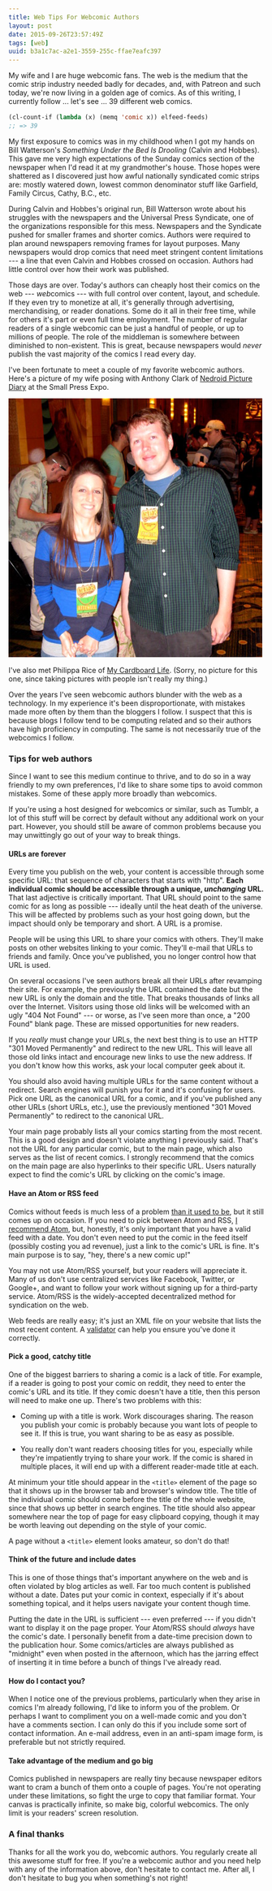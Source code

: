 ```yaml
---
title: Web Tips For Webcomic Authors
layout: post
date: 2015-09-26T23:57:49Z
tags: [web]
uuid: b3a1c7ac-a2e1-3559-255c-ffae7eafc397
---
```


My wife and I are huge webcomic fans. The web is the medium that the
comic strip industry needed badly for decades, and, with Patreon and
such today, we're now living in a golden age of comics. As of this
writing, I currently follow ... let's see ... 39 different web comics.

~~~cl
(cl-count-if (lambda (x) (memq 'comic x)) elfeed-feeds)
;; => 39
~~~

My first exposure to comics was in my childhood when I got my hands on
Bill Watterson's *Something Under the Bed Is Drooling* (Calvin and
Hobbes). This gave me very high expectations of the Sunday comics
section of the newspaper when I'd read it at my grandmother's house.
Those hopes were shattered as I discovered just how awful nationally
syndicated comic strips are: mostly watered down, lowest common
denominator stuff like Garfield, Family Circus, Cathy, B.C., etc.

During Calvin and Hobbes's original run, Bill Watterson wrote about
his struggles with the newspapers and the Universal Press Syndicate,
one of the organizations responsible for this mess. Newspapers and the
Syndicate pushed for smaller frames and shorter comics. Authors were
required to plan around newspapers removing frames for layout
purposes. Many newspapers would drop comics that need meet stringent
content limitations --- a line that even Calvin and Hobbes crossed on
occasion. Authors had little control over how their work was
published.

Those days are over. Today's authors can cheaply host their comics on
the web --- *web*comics --- with full control over content, layout,
and schedule. If they even try to monetize at all, it's generally
through advertising, merchandising, or reader donations. Some do it
all in their free time, while for others it's part or even full time
employment. The number of regular readers of a single webcomic can be
just a handful of people, or up to millions of people. The role of the
middleman is somewhere between diminished to non-existent. This is
great, because newspapers would *never* publish the vast majority of
the comics I read every day.

I've been fortunate to meet a couple of my favorite webcomic authors.
Here's a picture of my wife posing with Anthony Clark of [Nedroid
Picture Diary][nedroid] at the Small Press Expo.

![](/img/nedroid.jpg)

I've also met Philippa Rice of [My Cardboard Life][cardboard]. (Sorry,
no picture for this one, since taking pictures with people isn't
really my thing.)

Over the years I've seen webcomic authors blunder with the web as a
technology. In my experience it's been disproportionate, with mistakes
made more often by them than the bloggers I follow. I suspect that
this is because blogs I follow tend to be computing related and so
their authors have high proficiency in computing. The same is not
necessarily true of the webcomics I follow.

### Tips for web authors

Since I want to see this medium continue to thrive, and to do so in a
way friendly to my own preferences, I'd like to share some tips to
avoid common mistakes. Some of these apply more broadly than
webcomics.

If you're using a host designed for webcomics or similar, such as
Tumblr, a lot of this stuff will be correct by default without any
additional work on your part. However, you should still be aware of
common problems because you may unwittingly go out of your way to
break things.

#### URLs are forever

Every time you publish on the web, your content is accessible through
some specific URL: that sequence of characters that starts with
"http". **Each individual comic should be accessible through a unique,
*unchanging* URL.** That last adjective is critically important. That
URL should point to the same comic for as long as possible --- ideally
until the heat death of the universe. This will be affected by
problems such as your host going down, but the impact should only be
temporary and short. A URL is a promise.

People will be using this URL to share your comics with others.
They'll make posts on other websites linking to your comic. They'll
e-mail that URLs to friends and family. Once you've published, you no
longer control how that URL is used.

On several occasions I've seen authors break all their URLs after
revamping their site. For example, the previously the URL contained
the date but the new URL is only the domain and the title. That breaks
thousands of links all over the Internet. Visitors using those old
links will be welcomed with an ugly "404 Not Found" --- or worse, as
I've seen more than once, a "200 Found" blank page. These are missed
opportunities for new readers.

If you *really* must change your URLs, the next best thing is to use
an HTTP "301 Moved Permanently" and redirect to the new URL. This will
leave all those old links intact and encourage new links to use the
new address. If you don't know how this works, ask your local computer
geek about it.

You should also avoid having multiple URLs for the same content
without a redirect. Search engines will punish you for it and it's
confusing for users. Pick one URL as the canonical URL for a comic,
and if you've published any other URLs (short URLs, etc.), use the
previously mentioned "301 Moved Permanently" to redirect to the
canonical URL.

Your main page probably lists all your comics starting from the most
recent. This is a good design and doesn't violate anything I
previously said. That's not the URL for any particular comic, but to
the main page, which also serves as the list of recent comics. I
strongly recommend that the comics on the main page are also
hyperlinks to their specific URL. Users naturally expect to find the
comic's URL by clicking on the comic's image.

#### Have an Atom or RSS feed

Comics without feeds is much less of a problem [than it used to
be][old], but it still comes up on occasion. If you need to pick
between Atom and RSS, [I recommend Atom][vs], but, honestly, it's only
important that you have a valid feed with a date. You don't even need
to put the comic in the feed itself (possibly costing you ad revenue),
just a link to the comic's URL is fine. It's main purpose is to say,
"hey, there's a new comic up!"

You may not use Atom/RSS yourself, but your readers will appreciate
it. Many of us don't use centralized services like Facebook, Twitter,
or Google+, and want to follow your work without signing up for a
third-party service. Atom/RSS is the widely-accepted decentralized
method for syndication on the web.

Web feeds are really easy; it's just an XML file on your website that
lists the most recent content. A [validator][valid] can help you
ensure you've done it correctly.

#### Pick a good, catchy title

One of the biggest barriers to sharing a comic is a lack of title. For
example, if a reader is going to post your comic on reddit, they need
to enter the comic's URL and its title. If they comic doesn't have a
title, then this person will need to make one up. There's two problems
with this:

* Coming up with a title is work. Work discourages sharing. The reason
  you publish your comic is probably because you want lots of people
  to see it. If this is true, you want sharing to be as easy as
  possible.

* You really don't want readers choosing titles for you, especially
  while they're impatiently trying to share your work. If the comic is
  shared in multiple places, it will end up with a different
  reader-made title at each.

At minimum your title should appear in the `<title>` element of the
page so that it shows up in the browser tab and browser's window
title. The title of the individual comic should come before the title
of the whole website, since that shows up better in search engines.
The title should also appear somewhere near the top of page for easy
clipboard copying, though it may be worth leaving out depending on the
style of your comic.

A page without a `<title>` element looks amateur, so don't do that!

#### Think of the future and include dates

This is one of those things that's important anywhere on the web and
is often violated by blog articles as well. Far too much content is
published without a date. Dates put your comic in context, especially
if it's about something topical, and it helps users navigate your
content though time.

Putting the date in the URL is sufficient --- even preferred --- if
you didn't want to display it on the page proper. Your Atom/RSS should
*always* have the comic's date. I personally benefit from a date-time
precision down to the publication hour. Some comics/articles are
always published as "midnight" even when posted in the afternoon,
which has the jarring effect of inserting it in time before a bunch of
things I've already read.

#### How do I contact you?

When I notice one of the previous problems, particularly when they
arise in comics I'm already following, I'd like to inform you of the
problem. Or perhaps I want to compliment you on a well-made comic and
you don't have a comments section. I can only do this if you include
some sort of contact information. An e-mail address, even in an
anti-spam image form, is preferable but not strictly required.

#### Take advantage of the medium and go big

Comics published in newspapers are really tiny because newspaper
editors want to cram a bunch of them onto a couple of pages. You're
not operating under these limitations, so fight the urge to copy that
familiar format. Your canvas is practically infinite, so make big,
colorful webcomics. The only limit is your readers' screen resolution.

### A final thanks

Thanks for all the work you do, webcomic authors. You regularly create
all this awesome stuff for free. If you're a webcomic author and you
need help with any of the information above, don't hesitate to contact
me. After all, I don't hesitate to bug you when something's not right!


[nedroid]: http://nedroid.com/
[cardboard]: http://mycardboardlife.com/
[vs]: /blog/2013/09/23/
[old]: /blog/2009/04/22/
[valid]: https://validator.w3.org/feed/
